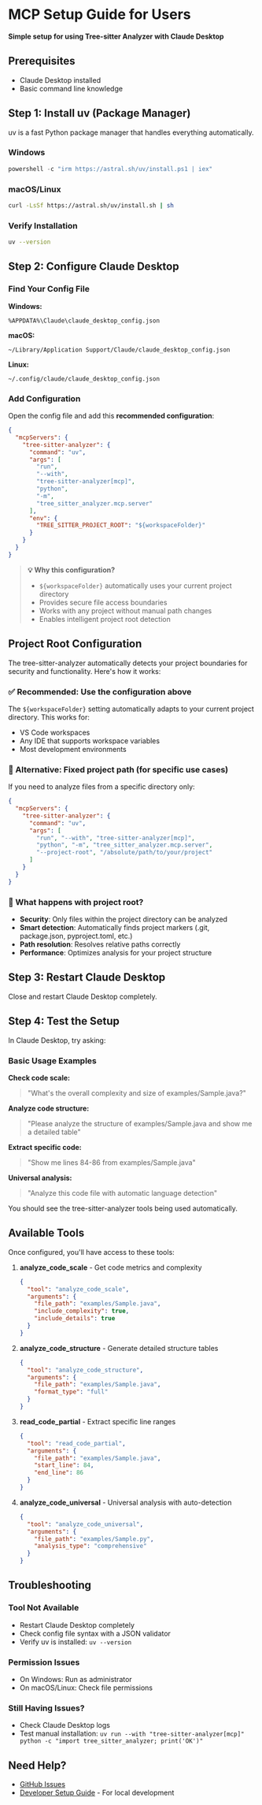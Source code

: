 # MCP Setup Guide for Users

**Simple setup for using Tree-sitter Analyzer with Claude Desktop**

## Prerequisites

- Claude Desktop installed
- Basic command line knowledge

## Step 1: Install uv (Package Manager)

uv is a fast Python package manager that handles everything automatically.

### Windows
```powershell
powershell -c "irm https://astral.sh/uv/install.ps1 | iex"
```

### macOS/Linux
```bash
curl -LsSf https://astral.sh/uv/install.sh | sh
```

### Verify Installation
```bash
uv --version
```

## Step 2: Configure Claude Desktop

### Find Your Config File

**Windows:**
```
%APPDATA%\Claude\claude_desktop_config.json
```

**macOS:**
```
~/Library/Application Support/Claude/claude_desktop_config.json
```

**Linux:**
```
~/.config/claude/claude_desktop_config.json
```

### Add Configuration

Open the config file and add this **recommended configuration**:

```json
{
  "mcpServers": {
    "tree-sitter-analyzer": {
      "command": "uv",
      "args": [
        "run",
        "--with",
        "tree-sitter-analyzer[mcp]",
        "python",
        "-m",
        "tree_sitter_analyzer.mcp.server"
      ],
      "env": {
        "TREE_SITTER_PROJECT_ROOT": "${workspaceFolder}"
      }
    }
  }
}
```

> **💡 Why this configuration?**
> - `${workspaceFolder}` automatically uses your current project directory
> - Provides secure file access boundaries
> - Works with any project without manual path changes
> - Enables intelligent project root detection

## Project Root Configuration

The tree-sitter-analyzer automatically detects your project boundaries for security and functionality. Here's how it works:

### ✅ Recommended: Use the configuration above
The `${workspaceFolder}` setting automatically adapts to your current project directory. This works for:
- VS Code workspaces
- Any IDE that supports workspace variables
- Most development environments

### 🔧 Alternative: Fixed project path (for specific use cases)
If you need to analyze files from a specific directory only:

```json
{
  "mcpServers": {
    "tree-sitter-analyzer": {
      "command": "uv",
      "args": [
        "run", "--with", "tree-sitter-analyzer[mcp]",
        "python", "-m", "tree_sitter_analyzer.mcp.server",
        "--project-root", "/absolute/path/to/your/project"
      ]
    }
  }
}
```

### 🎯 What happens with project root?
- **Security**: Only files within the project directory can be analyzed
- **Smart detection**: Automatically finds project markers (.git, package.json, pyproject.toml, etc.)
- **Path resolution**: Resolves relative paths correctly
- **Performance**: Optimizes analysis for your project structure

## Step 3: Restart Claude Desktop

Close and restart Claude Desktop completely.

## Step 4: Test the Setup

In Claude Desktop, try asking:

### Basic Usage Examples

**Check code scale:**
> "What's the overall complexity and size of examples/Sample.java?"

**Analyze code structure:**
> "Please analyze the structure of examples/Sample.java and show me a detailed table"

**Extract specific code:**
> "Show me lines 84-86 from examples/Sample.java"

**Universal analysis:**
> "Analyze this code file with automatic language detection"

You should see the tree-sitter-analyzer tools being used automatically.

## Available Tools

Once configured, you'll have access to these tools:

1. **analyze_code_scale** - Get code metrics and complexity
   ```json
   {
     "tool": "analyze_code_scale",
     "arguments": {
       "file_path": "examples/Sample.java",
       "include_complexity": true,
       "include_details": true
     }
   }
   ```

2. **analyze_code_structure** - Generate detailed structure tables
   ```json
   {
     "tool": "analyze_code_structure",
     "arguments": {
       "file_path": "examples/Sample.java",
       "format_type": "full"
     }
   }
   ```

3. **read_code_partial** - Extract specific line ranges
   ```json
   {
     "tool": "read_code_partial",
     "arguments": {
       "file_path": "examples/Sample.java",
       "start_line": 84,
       "end_line": 86
     }
   }
   ```

4. **analyze_code_universal** - Universal analysis with auto-detection
   ```json
   {
     "tool": "analyze_code_universal",
     "arguments": {
       "file_path": "examples/Sample.py",
       "analysis_type": "comprehensive"
     }
   }
   ```

## Troubleshooting

### Tool Not Available
- Restart Claude Desktop completely
- Check config file syntax with a JSON validator
- Verify uv is installed: `uv --version`

### Permission Issues
- On Windows: Run as administrator
- On macOS/Linux: Check file permissions

### Still Having Issues?
- Check Claude Desktop logs
- Test manual installation: `uv run --with "tree-sitter-analyzer[mcp]" python -c "import tree_sitter_analyzer; print('OK')"`

## Need Help?

- [GitHub Issues](https://github.com/aimasteracc/tree-sitter-analyzer/issues)
- [Developer Setup Guide](MCP_SETUP_DEVELOPERS.md) - For local development

